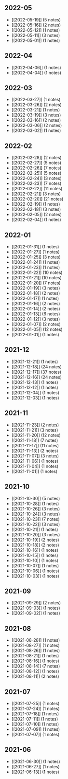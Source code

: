 ## 2022-05
- [[2022-05-19]] (5 notes)
- [[2022-05-16]] (2 notes)
- [[2022-05-12]] (1 notes)
- [[2022-05-11]] (3 notes)
- [[2022-05-01]] (1 notes)
## 2022-04
- [[2022-04-06]] (1 notes)
- [[2022-04-04]] (1 notes)
## 2022-03
- [[2022-03-27]] (1 notes)
- [[2022-03-26]] (2 notes)
- [[2022-03-21]] (1 notes)
- [[2022-03-19]] (3 notes)
- [[2022-03-16]] (2 notes)
- [[2022-03-06]] (2 notes)
- [[2022-03-02]] (1 notes)
## 2022-02
- [[2022-02-28]] (2 notes)
- [[2022-02-27]] (5 notes)
- [[2022-02-26]] (7 notes)
- [[2022-02-25]] (5 notes)
- [[2022-02-24]] (3 notes)
- [[2022-02-23]] (7 notes)
- [[2022-02-22]] (11 notes)
- [[2022-02-21]] (3 notes)
- [[2022-02-20]] (21 notes)
- [[2022-02-19]] (1 notes)
- [[2022-02-18]] (3 notes)
- [[2022-02-05]] (2 notes)
- [[2022-02-04]] (1 notes)
## 2022-01
- [[2022-01-31]] (1 notes)
- [[2022-01-27]] (1 notes)
- [[2022-01-25]] (3 notes)
- [[2022-01-24]] (1 notes)
- [[2022-01-23]] (1 notes)
- [[2022-01-22]] (10 notes)
- [[2022-01-21]] (10 notes)
- [[2022-01-20]] (7 notes)
- [[2022-01-19]] (3 notes)
- [[2022-01-18]] (2 notes)
- [[2022-01-17]] (1 notes)
- [[2022-01-16]] (2 notes)
- [[2022-01-14]] (2 notes)
- [[2022-01-13]] (6 notes)
- [[2022-01-12]] (3 notes)
- [[2022-01-07]] (2 notes)
- [[2022-01-05]] (12 notes)
- [[2022-01-01]] (1 notes)
## 2021-12
- [[2021-12-21]] (1 notes)
- [[2021-12-18]] (24 notes)
- [[2021-12-17]] (37 notes)
- [[2021-12-16]] (24 notes)
- [[2021-12-13]] (1 notes)
- [[2021-12-12]] (1 notes)
- [[2021-12-04]] (1 notes)
- [[2021-12-03]] (1 notes)
## 2021-11
- [[2021-11-23]] (2 notes)
- [[2021-11-21]] (3 notes)
- [[2021-11-20]] (12 notes)
- [[2021-11-18]] (7 notes)
- [[2021-11-17]] (11 notes)
- [[2021-11-13]] (2 notes)
- [[2021-11-07]] (3 notes)
- [[2021-11-06]] (1 notes)
- [[2021-11-04]] (1 notes)
- [[2021-11-01]] (1 notes)
## 2021-10
- [[2021-10-30]] (5 notes)
- [[2021-10-28]] (1 notes)
- [[2021-10-26]] (3 notes)
- [[2021-10-24]] (3 notes)
- [[2021-10-23]] (7 notes)
- [[2021-10-22]] (3 notes)
- [[2021-10-21]] (1 notes)
- [[2021-10-20]] (3 notes)
- [[2021-10-19]] (2 notes)
- [[2021-10-18]] (2 notes)
- [[2021-10-16]] (1 notes)
- [[2021-10-15]] (1 notes)
- [[2021-10-10]] (1 notes)
- [[2021-10-07]] (1 notes)
- [[2021-10-06]] (1 notes)
- [[2021-10-03]] (1 notes)
## 2021-09
- [[2021-09-29]] (2 notes)
- [[2021-09-03]] (1 notes)
- [[2021-09-02]] (1 notes)
## 2021-08
- [[2021-08-28]] (1 notes)
- [[2021-08-27]] (1 notes)
- [[2021-08-26]] (1 notes)
- [[2021-08-21]] (1 notes)
- [[2021-08-16]] (1 notes)
- [[2021-08-14]] (7 notes)
- [[2021-08-12]] (1 notes)
- [[2021-08-11]] (2 notes)
## 2021-07
- [[2021-07-25]] (1 notes)
- [[2021-07-24]] (1 notes)
- [[2021-07-18]] (1 notes)
- [[2021-07-11]] (1 notes)
- [[2021-07-10]] (1 notes)
- [[2021-07-09]] (1 notes)
- [[2021-07-07]] (1 notes)
## 2021-06
- [[2021-06-30]] (1 notes)
- [[2021-06-27]] (1 notes)
- [[2021-06-13]] (1 notes)
